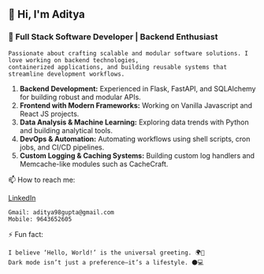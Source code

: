 ## 👋 Hi, I'm Aditya

### 🚀 Full Stack Software Developer | Backend Enthusiast

```
Passionate about crafting scalable and modular software solutions. I love working on backend technologies,
containerized applications, and building reusable systems that streamline development workflows.
```


1. **Backend Development:** Experienced in Flask, FastAPI, and SQLAlchemy for building robust and modular APIs.
2. **Frontend with Modern Frameworks:** Working on Vanilla Javascript and React JS projects.
3. **Data Analysis & Machine Learning:** Exploring data trends with Python and building analytical tools.
4. **DevOps & Automation:** Automating workflows using shell scripts, cron jobs, and CI/CD pipelines.
5. **Custom Logging & Caching Systems:** Building custom log handlers and Memcache-like modules such as CacheCraft.

📫 How to reach me:

  [LinkedIn](https://www.linkedin.com/in/aditya-gupta1998/)
  ```
  Gmail: aditya98gupta@gmail.com
  Mobile: 9643652605
  ```
  
⚡ Fun fact:

```
I believe ‘Hello, World!’ is the universal greeting. 🌍👋
Dark mode isn’t just a preference—it’s a lifestyle. 🌑💻
```

  
<!--
**Aditya-1998k/Aditya-1998k** is a ✨ _special_ ✨ repository because its `README.md` (this file) appears on your GitHub profile.

Here are some ideas to get you started:

- 🔭 I’m currently working on ...
- 🌱 I’m currently learning ...
- 👯 I’m looking to collaborate on ...
- 🤔 I’m looking for help with ...
- 💬 Ask me about ...
- 📫 How to reach me: ...
- 😄 Pronouns: ...
- ⚡ Fun fact: ...
-->
